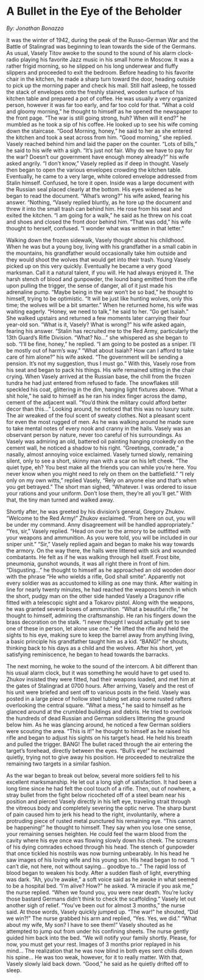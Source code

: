 # A Bullet in the Eye of the Beholder
_By: Jonathan Bonazza_


It was the winter of 1942, during the peak of the Russo-German War and the Battle of Stalingrad was beginning to lean towards the side of the Germans.  As usual, Vasely Titov awoke to the sound to the sound of his alarm clock-radio playing his favorite Jazz music in his small home in Moscow. It was a rather frigid morning, so he slipped on his long underwear and fluffy slippers and proceeded to exit the bedroom. Before heading to his favorite chair in the kitchen, he made a sharp turn toward the door, heading outside to pick up the morning paper and check his mail. Still half asleep, he tossed the stack of envelopes onto the freshly stained, wooden surface of his kitchen table and prepared a pot of coffee.  He was usually a very organized person, however it was far too early, and far too cold for that.  “What a cold and gloomy morning,” he thought to himself as he opened the newspaper to the front page. “The war is still going strong, huh? When will it end?”  he mumbled as  he took a sip of his coffee. He looked up to see his wife coming down the staircase.  “Good Morning, honey,” he said to her as she entered the kitchen and took a seat across from him. “Good morning,” she replied. Vasely reached behind him and laid the paper on the counter. “Lots of bills,” he said to his wife with a sigh. “It’s just not fair. Why do we have to pay for the war? Doesn’t our government have enough money already?” his wife asked angrily. “I don’t know,” Vasely replied as if deep in thought. Vasely then began to open the various envelopes crowding the kitchen table. Eventually, he came to a very large, white colored envelope addressed from Stalin himself. Confused, he tore it open. Inside was a large document with the Russian seal placed clearly at the bottom. His eyes widened as he began to read the document. “What’s wrong?” his wife asked, fearing his answer. “Nothing, “Vasely replied bluntly, as he tore up the document and threw it into the small trash can behind him. He rose from his seat and exited the kitchen. “I am going for a walk,” he said as he threw on his coat and shoes and closed the front door behind him. “That was odd,” his wife thought to herself, confused. “I wonder what was written in that letter.”
	
	
Walking down the frozen sidewalk, Vasely thought about his childhood. When he was but a young boy, living with his grandfather in a small cabin in the mountains, his grandfather would occasionally take him outside and they would shoot the wolves that would get into their trash. Young Vasely picked up on this very quickly. Eventually he became a very good marksman. Call it a natural talent, if you will. He had always enjoyed it. The harsh stench of blood and gunpowder, the lound bang emitted from the rifle upon pulling the trigger, the sense of danger, all of it just made his adrenaline pump. “Maybe being in the war won’t be so bad,” he thought to himself, trying to be optimistic. “It will be just like hunting wolves, only this time; the wolves will be a bit smarter.” 
When he returned home, his wife was waiting eagerly. “Honey, we need to talk,” he said to her. “Go get Isaiah.” She walked upstairs and returned a few moments later carrying their four year-old son. “What is it, Vasely? What is wrong?” his wife asked again, fearing his answer. “Stalin has recruited me to the Red Army, particularly the 13th Guard’s Rifle Division. “What? No…” she whispered as she began to sob. “I’ll be fine, honey,” he replied. “I am going to be posted as a sniper. I’ll be mostly out of harm’s way.” “What about Isaiah? How can I afford to take care of him alone?” his wife asked. “The government will be sending a pension. It’s not my suggestion, thus I must go.” With this, Vasely rose from his seat and began to pack his things. His wife remained sitting in the chair crying.
When Vasely arrived at the Russian base, the chill from the frozen tundra he had just entered from refused to fade. The snowflakes still speckled his coat, glittering in the dim, hanging light fixtures above. “What a shit hole,” he said to himself as he ran his index finger across the damp, cement of the adjacent wall. “You’d think the military could afford better decor than this...”  Looking around, he noticed that this was no luxury suite. The air wreaked of the foul scent of sweaty clothes. Not a pleasant scent for even the most rugged of men. As he was walking around he made sure to take mental notes of every nook and cranny in the halls. Vasely was an observant person by nature, never too careful of his surroundings. As Vasely was admiring an old, battered oil painting hanging crookedly on the cement wall, he noticed a shadow to his right. “Greetings, comrade,” a nasally, almost annoying voice exclaimed. Vasely turned slowly, remaining silent, only to see a short, skinny man with a scar on his left cheek. “The quiet type, eh? You best make all the friends you can while you’re here. You never know when you might need to rely on them on the battlefield.”   “I rely only on my own witts,” replied Vasely, “Rely on anyone else and that’s when you get betrayed.”  The short man sighed, “Whatever. I was ordered to issue your rations and your uniform. Don’t lose them, they’re all you’ll get.” With that, the tiny man turned and walked away. 


Shortly after, he was greeted by his division’s general, Gregory Zhukov. “Welcome to the Red Army!” Zhukov exclaimed. “From here on out, you will be under my command. Anny disagreement will be handled appropriately.” “Yes, sir,” Vasely replied. “Head on over to the armory to be outfitted with your weapons and ammunition.  As you were told, you will be included in our sniper unit.” “Sir,” Vasely replied again and began to make his way towards the armory. On the way there, the halls were littered with sick and wounded combatants. He felt as if he was walking through hell itself. Frost bite, pneumonia, gunshot wounds, it was all right there in front of him. “Disgusting…” he thought to himself as he approached an old wooden door with the phrase “He who wields a rifle, God shall smite”.  Apparently not every soldier was as accustomed to killing as one may think.  After waiting in line for nearly twenty minutes, he had reached the weapons bench in which the short, pudgy man on the other side handed Vasely a Dragunov rifle fitted with a telescopic sight and a Tokarov pistol. Along with the weapons, he was granted several boxes of ammunition. “What a beautiful rifle,” he thought to himself, admiring the craftsmanship. He ran his fingers down the brass decoration on the stalk. “I never thought I would actually get to see one of these in person, let alone use one.” He lifted the rifle and held the sights to his eye, making sure to keep the barrel away from anything living, a basic principle his grandfather taught him as a kid. “BANG!” he shouts, thinking back to his days as a child and the wolves. After his short, yet satisfying reminiscence, he began to head towards the barracks. 


The next morning, he woke to the sound of the intercom. A bit different than his usual alarm clock, but it was something he would have to get used to. Zhukov insisted they were fitted, had their weapons loaded, and met him at the gates of Stalingrad at 0700 hours. After arriving, Vasely and the rest of his unit were briefed and sent off to various posts in the field. Vasely was posted in a large piece of hollow steel tubing set atop some rusted rafters overlooking the central square.  “What a mess,” he said to himself as he glanced around at the crumbled buildings and debris. He tried to overlook the hundreds of dead Russian and German soldiers littering the ground below him. As he was glancing around, he noticed a few German soldiers were scouting the area. “This is it!” he thought to himself as he raised his rifle and began to adjust his sights on his target’s head. He held his breath and pulled the trigger. BANG! The bullet raced through the air entering the target’s forehead, directly between the eyes. “Bull’s eye!” he exclaimed quietly, trying not to give away his position. He proceeded to neutralize the remaining two targets in a similar fashion.


 As the war began to break out below, several more soldiers fell to his excellent marksmanship.  He let out a long sigh of satisfaction. It had been a long time since he had felt the cool touch of a rifle. Then, out of nowhere, a stray bullet from the fight below ricocheted off of a steel beam near his position and pierced Vasely directly in his left eye, traveling strait through the vitreous body and completely severing the optic nerve. The sharp burst of pain caused him to jerk his head to the right, involuntarily, where a protruding piece of rusted metal punctured his remaining eye. “This cannot be happening!” he thought to himself. 
They say when you lose one sense, your remaining senses heighten. He could feel the warm blood from the cavity where his eye once was flowing slowly down his cheek.  The screams of his dying comrades echoed through his head. The stench of gunpowder that once tickled his nostrils was now burning unbearably. In his head he saw images of his loving wife and his young son. His head began to nod. “I can’t die, not here, not without saying… goodbye to…” The rapid loss of blood began to weaken his body. After a sudden flash of light, everything was dark.
“Ah, you’re awake,” a soft voice said as he awoke in what seemed to be a hospital bed. “I’m alive? How?” he asked. “A miracle if you ask me,” the nurse replied. “When we found you, you were near death. You’re lucky those bastard Germans didn’t think to check the scaffolding.” Vasely let out another sigh of relief. “You’ve been out for almost 3 months,” the nurse said. At those words, Vasely quickly jumped up. “The war!” he shouted, “Did we win?!” The nurse grabbed his arm and replied, “Yes. Yes, we did.” “What about my wife, My son? I have to see them!” Vasely shouted as he attempted to jump out from under his confining sheets. The nurse gently guided him back into the bed. “We will notify your family shortly. Please, for now, you must get your rest. Images of 3 months prior replayed in his mind… The realization that he was now blind in both eyes sent chills down his spine… He was too weak, however, for it to really matter. With that, Vasely slowly laid back down. “Good,” he said as he quietly drifted off to sleep.

